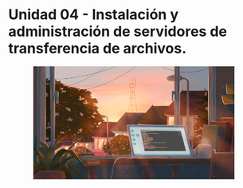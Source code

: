 # Unidad 04 - Instalación y administración de servidores de transferencia de archivos.
<div align=center>
    <img src="../../extras/data.gif" alt="data" width="80%">
</div>